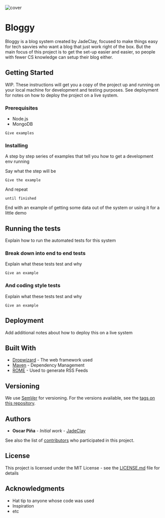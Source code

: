 ![cover](https://user-images.githubusercontent.com/58127404/197369495-bfc582d1-cb67-4dcb-ac95-71f0c45d20d7.png)
# Bloggy
Bloggy is a blog system created by JadeClay, focused to make things easy for tech savvies who want a blog that just work right of the box. But the main focus of this project is to get the set-up easier and easier, so people with fewer CS knowledge can setup their blog either.

## Getting Started

WIP. These instructions will get you a copy of the project up and running on your local machine for development and testing purposes. See deployment for notes on how to deploy the project on a live system.

### Prerequisites

- Node.js
- MongoDB

```
Give examples
```

### Installing

A step by step series of examples that tell you how to get a development env running

Say what the step will be

```
Give the example
```

And repeat

```
until finished
```

End with an example of getting some data out of the system or using it for a little demo

## Running the tests

Explain how to run the automated tests for this system

### Break down into end to end tests

Explain what these tests test and why

```
Give an example
```

### And coding style tests

Explain what these tests test and why

```
Give an example
```

## Deployment

Add additional notes about how to deploy this on a live system

## Built With

* [Dropwizard](http://www.dropwizard.io/1.0.2/docs/) - The web framework used
* [Maven](https://maven.apache.org/) - Dependency Management
* [ROME](https://rometools.github.io/rome/) - Used to generate RSS Feeds

## Versioning

We use [SemVer](http://semver.org/) for versioning. For the versions available, see the [tags on this repository](https://github.com/JadeClay/bloggy/tags). 

## Authors

* **Oscar Piña** - *Initial work* - [JadeClay](https://github.com/JadeClay)

See also the list of [contributors](https://github.com/JadeClay/Bloggy/contributors) who participated in this project.

## License

This project is licensed under the MIT License - see the [LICENSE.md](LICENSE.md) file for details

## Acknowledgments

* Hat tip to anyone whose code was used
* Inspiration
* etc
